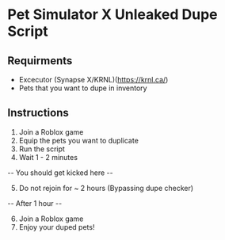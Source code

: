# Pet Simulator X Unleaked Dupe Script

## Requirments

- Excecutor (Synapse X/KRNL)(https://krnl.ca/)
- Pets that you want to dupe in inventory

## Instructions

1. Join a Roblox game
2. Equip the pets you want to duplicate
3. Run the script
4. Wait 1 - 2 minutes

-- You should get kicked here --

5. Do not rejoin for ~ 2 hours (Bypassing dupe checker)

-- After 1 hour --

6. Join a Roblox game
7. Enjoy your duped pets!
